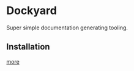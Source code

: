 # Dockyard

Super simple documentation generating tooling.

## Installation

[more](https://adaptive-scale.github.io/dockyard/public/docs)
